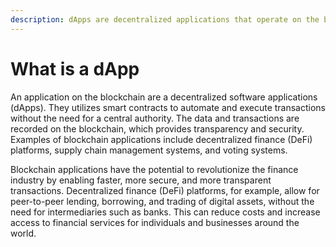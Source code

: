 ```yaml
---
description: dApps are decentralized applications that operate on the blockchain
---
```


# What is a dApp

An application on the blockchain are a decentralized software applications (dApps). They utilizes smart contracts to automate and execute transactions without the need for a central authority. The data and transactions are recorded on the blockchain, which provides transparency and security. Examples of blockchain applications include decentralized finance (DeFi) platforms, supply chain management systems, and voting systems.

Blockchain applications have the potential to revolutionize the finance industry by enabling faster, more secure, and more transparent transactions. Decentralized finance (DeFi) platforms, for example, allow for peer-to-peer lending, borrowing, and trading of digital assets, without the need for intermediaries such as banks. This can reduce costs and increase access to financial services for individuals and businesses around the world.







